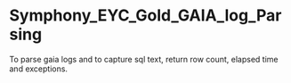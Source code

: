 # Symphony_EYC_Gold_GAIA_log_Parsing

To parse gaia logs and to capture sql text, return row count, elapsed time and exceptions.

